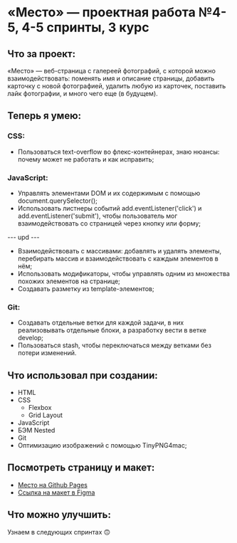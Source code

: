 # «Место» — проектная работа №4-5, 4-5 спринты, 3 курс

## Что за проект:

«Место» — веб-страница с галереей фотографий, с которой можно взаимодействовать: поменять имя и описание страницы,
добавить карточку с новой фотографией, удалить любую из карточек, поставить лайк фотографии, и много чего еще (в
будущем).

## Теперь я умею:

### CSS:

* Пользоваться text-overflow во флекс-контейнерах, знаю нюансы: почему может не работать и как исправить;

### JavaScript:

* Управлять элементами DOM и их содержимым с помощью document.querySelector();
* Использовать листнеры событий add.eventListener('click') и add.eventListener('submit'), чтобы пользователь мог
  взаимодействовать со страницей через кнопку или форму;

--- upd ---

* Взаимодействовать с массивами: добавлять и удалять элементы, перебирать массив и взаимодействовать с каждым элементов
  в нём;
* Использовать модификаторы, чтобы управлять одним из множества похожих элементов на странице;
* Создавать разметку из template-элементов;

### Git:

* Создавать отдельные ветки для каждой задачи, в них реализовывать отдельные блоки, а разработку вести в ветке develop;
* Пользоваться stash, чтобы переключаться между ветками без потери изменений.

## Что использовал при создании:

* HTML
* CSS
  * Flexbox
  * Grid Layout
* JavaScript
* БЭМ Nested
* Git
* Оптимизацию изображений с помощью TinyPNG4mac;

## Посмотреть страницу и макет:

* [Место на Github Pages](https://mvxim.github.io/mesto/index.html)
* [Ссылка на макет в Figma](https://www.figma.com/file/2cn9N9jSkmxD84oJik7xL7/JavaScript.-Sprint-4?node-id=0%3A1)

## Что можно улучшить:

Узнаем в следующих спринтах 🙃
